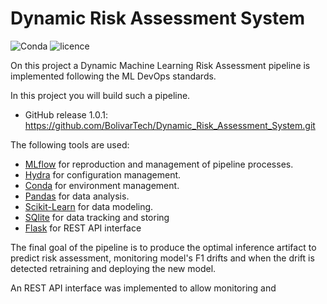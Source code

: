 # Dynamic Risk Assessment System

![Conda](https://img.shields.io/conda/pn/conda-forge/python)
![licence](https://img.shields.io/badge/language-Python-brightgreen.svg?style=flat-square)

On this project a Dynamic Machine Learning Risk Assessment pipeline is
implemented following the ML DevOps standards.

In this project you will build such a pipeline.

- GitHub release 1.0.1: https://github.com/BolivarTech/Dynamic_Risk_Assessment_System.git

The following tools are used:

- [MLflow](https://www.mlflow.org) for reproduction and management of pipeline processes.
- [Hydra](https://hydra.cc) for configuration management.
- [Conda](https://docs.conda.io/en/latest) for environment management.
- [Pandas](https://pandas.pydata.org) for data analysis.
- [Scikit-Learn](https://scikit-learn.org/stable) for data modeling.
- [SQlite](https://www.sqlite.org) for data tracking and storing
- [Flask](https://flask.palletsprojects.com/) for REST API interface

The final goal of the pipeline is to produce the optimal inference artifact 
to predict risk assessment, monitoring model's F1 drifts and when the drift is 
detected retraining and deploying the new model.

An REST API interface was implemented to allow monitoring and 
